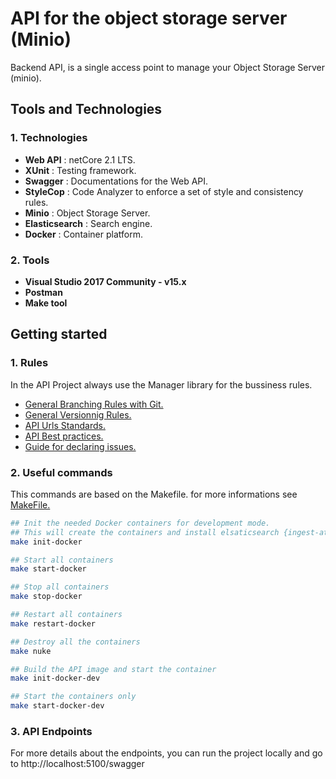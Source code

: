 # API for the object storage server (Minio)

Backend API, is a single access point to manage your Object Storage Server (minio).

## Tools and Technologies

### 1. Technologies

- **Web API** : netCore 2.1 LTS.
- **XUnit** : Testing framework.
- **Swagger** : Documentations for the Web API.
- **StyleCop** : Code Analyzer to enforce a set of style and consistency rules.
- **Minio** : Object Storage Server.
- **Elasticsearch** : Search engine.
- **Docker** : Container platform.

### 2. Tools

- **Visual Studio 2017 Community - v15.x**
- **Postman**
- **Make tool**

## Getting started

### 1. Rules

In the API Project always use the Manager library for the bussiness rules.

- [General Branching Rules with Git.](https://gist.github.com/digitaljhelms/4287848)
- [General Versionnig Rules.](https://semver.org/)
- [API Urls Standards.](https://github.com/WhiteHouse/api-standards)
- [API Best practices.](https://medium.com/@schneidenbach/restful-api-best-practices-and-common-pitfalls-7a83ba3763b5)
- [Guide for declaring issues.](https://guides.github.com/features/issues/)

### 2. Useful commands

This commands are based on the Makefile. for more informations see [MakeFile.](https://github.com/Youssef-ben/backend-api-for-minio/blob/dev/Makefile)

```bash
## Init the needed Docker containers for development mode.
## This will create the containers and install elsaticsearch {ingest-attachment} plugin.
make init-docker

## Start all containers
make start-docker

## Stop all containers
make stop-docker

## Restart all containers
make restart-docker

## Destroy all the containers
make nuke

## Build the API image and start the container
make init-docker-dev

## Start the containers only
make start-docker-dev
```

### 3. API Endpoints

For more details about the endpoints, you can run the project locally and go to http://localhost:5100/swagger